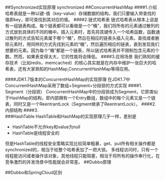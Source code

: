 ##Synchronized实现原理
synchronized
##ConcurrentHashMap
####1.介绍
哈希表就是一种以键-值（key-value）存储数据的结构，我们只要输入带查找的值即key，即可查找到其对应的值。
####2.链式哈希表
链式哈希表从根本上说是有一组链表构成。每个链表都可以看做是一个“桶”，我们将所有的元素通过散列的方式放到具体的不同的桶中。插入元素时，首先将其键传入一个哈希函数，函数通过散列的方式告知元素属于哪个“桶”，然后在相应的链表头插入元素。查找或者删除元素时，用同样的方式先找到元素的“桶”，然后遍历相应的链表，直到发现我们想要的元素。因为每个“桶”都是一个链表，所以链式哈希表并不限制包含元素的个数。然而，如果表变得太大，它的性能将会降低。
####3.应用场景
我们熟知的缓存技术（比如redis，memcached）的核心其实就是在内存中维护一张巨大的哈希表，还有大家熟知的HashMap,ConcurrentHashMap等得应用。

####JDK1.7版本的ConcurrentHashMap的实现原理
在JDK1.7中ConcurrentHashMap采用了数组+Segment+分段锁的方式实现
####1.    Segment（分段锁）
ConcurrentHashMap中的分段锁成为Segment，它即类似于HashMap的结构，即内部拥有一个Entry数组，数组中的每个元素又是一个链表，同时又是一个ReentrantLock（Segment继承了ReentrantLock）。
####2.	内部结构
####3.	
###HashTable
HashTable和HashMap的实现原理几乎一样，差别是

* HashTable不允许key和value为null
* HashTable是线程安全的

但是HashTable的线程安全策略实现比较简单粗暴，get、put所有相关操作都是synchronized的，相当于给整个哈希表加了一把大锁。
多线程访问时，只有一个线程能访问或者操作该对象，其他线程只能阻塞，相当于将所有的操作串行化，在竞争激烈的并发场景中性能就会非常差。
##Dubbo原理

##Dubbo和SpringCloud区别
